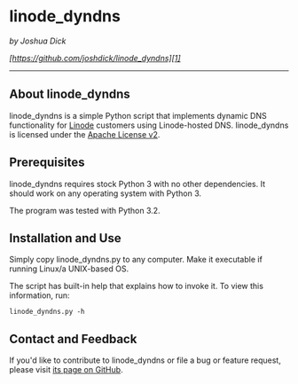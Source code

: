 # linode_dyndns

*by Joshua Dick*

*[https://github.com/joshdick/linode_dyndns][1]*

---

## About linode_dyndns

linode_dyndns is a simple Python script that implements dynamic DNS functionality for [Linode][2] customers using Linode-hosted DNS. linode_dyndns is licensed under the [Apache License v2][3].

## Prerequisites

linode_dyndns requires stock Python 3 with no other dependencies. It should work on any operating system with Python 3.

The program was tested with Python 3.2.

## Installation and Use

Simply copy linode_dyndns.py to any computer. Make it executable if running Linux/a UNIX-based OS.

The script has built-in help that explains how to invoke it. To view this information, run:

    linode_dyndns.py -h

## Contact and Feedback

If you'd like to contribute to linode_dyndns or file a bug or feature request, please visit [its page on GitHub][1].

  [1]: https://github.com/joshdick/linode_dyndns
  [2]: http://linode.com
  [3]: http://www.apache.org/licenses/LICENSE-2.0.html
